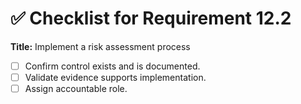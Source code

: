 # ✅ Checklist for Requirement 12.2

**Title:** Implement a risk assessment process

- [ ] Confirm control exists and is documented.
- [ ] Validate evidence supports implementation.
- [ ] Assign accountable role.
